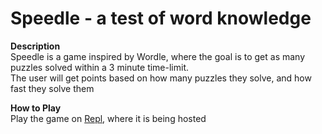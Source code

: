 # Speedle - a test of word knowledge
**Description**  
Speedle is a game inspired by Wordle, where the goal is to get as many puzzles solved within a 3 minute time-limit.  
The user will get points based on how many puzzles they solve, and how fast they solve them

**How to Play**  
Play the game on <a href="https://speedle.wjmackinnon.repl.co/">Repl</a>, where it is being hosted